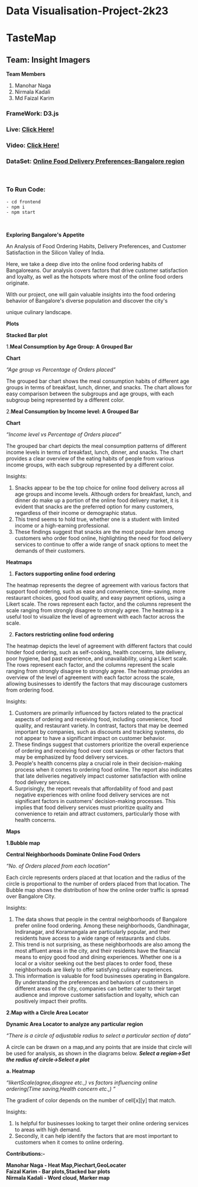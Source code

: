 # Data Visualisation-Project-2k23
# TasteMap
## Team: Insight Imagers

**Team Members**

1. Manohar Naga
2. Nirmala Kadali
3. Md Faizal Karim

### FrameWork: D3.js
### Live: [Click Here!](https://tastemap.netlify.app/ "Click Here!")
### Video: [Click Here!](https://drive.google.com/file/d/1PSyF956O5RvD3_K3QssOuYBUd19g0QGI/view?usp=drive_link "Click Here!")
### DataSet: [Online Food Delivery Preferences-Bangalore region](https://www.kaggle.com/datasets/benroshan/online-food-delivery-preferencesbangalore-region "Online Food Delivery Preferences-Bangalore region")

</br>

### To Run Code:
```
- cd frontend
- npm i
- npm start
```
</br>

**Exploring Bangalore's Appetite**

An Analysis of Food Ordering Habits, Delivery Preferences, and Customer Satisfaction in the Silicon Valley of India.

Here, we take a deep dive into the online food ordering habits of Bangaloreans. Our analysis covers factors that drive customer satisfaction and loyalty, as well as the hotspots where most of the online food orders originate.

With our project, one will gain valuable insights into the food ordering behavior of Bangalore's diverse population and discover the city's

unique culinary landscape.

**Plots**

**Stacked Bar plot**

1\.**Meal Consumption by Age Group: A Grouped Bar**

**Chart**

*“Age group vs Percentage of Orders placed”*

The grouped bar chart shows the meal consumption habits of different age groups in terms of breakfast, lunch, dinner, and snacks. The chart allows for easy comparison between the subgroups and age groups, with each subgroup being represented by a different color.

2\.**Meal Consumption by Income level: A Grouped Bar**

**Chart**

*“Income level vs Percentage of Orders placed”*

The grouped bar chart depicts the meal consumption patterns of different income levels in terms of breakfast, lunch, dinner, and snacks. The chart provides a clear overview of the eating habits of people from various income groups, with each subgroup represented by a different color.

Insights:

1. Snacks appear to be the top choice for online food delivery across all age groups and income levels. Although orders for breakfast, lunch, and dinner do make up a portion of the online food delivery market, it is evident that snacks are the preferred option for many customers, regardless of their income or demographic status.
2. This trend seems to hold true, whether one is a student with limited income or a high-earning professional.
2. These findings suggest that snacks are the most popular item among customers who order food online, highlighting the need for food delivery services to continue to offer a wide range of snack options to meet the demands of their customers.

**Heatmaps**

1. **Factors supporting online food ordering**

The heatmap represents the degree of agreement with various factors that support food ordering, such as ease and convenience, time-saving, more restaurant choices, good food quality, and easy payment options, using a Likert scale. The rows represent each factor, and the columns represent the scale ranging from strongly disagree to strongly agree. The heatmap is a useful tool to visualize the level of agreement with each factor across the scale.

2. **Factors restricting online food ordering**

The heatmap depicts the level of agreement with different factors that could hinder food ordering, such as self-cooking, health concerns, late delivery, poor hygiene, bad past experience, and unavailability, using a Likert scale. The rows represent each factor, and the columns represent the scale ranging from strongly disagree to strongly agree. The heatmap provides an overview of the level of agreement with each factor across the scale, allowing businesses to identify the factors that may discourage customers from ordering food.

Insights:

1. Customers are primarily influenced by factors related to the practical aspects of ordering and receiving food, including convenience, food quality, and restaurant variety. In contrast, factors that may be deemed important by companies, such as discounts and tracking systems, do not appear to have a significant impact on customer behavior.
1. These findings suggest that customers prioritize the overall experience of ordering and receiving food over cost savings or other factors that may be emphasized by food delivery services.
1. People's health concerns play a crucial role in their decision-making process when it comes to ordering food online. The report also indicates that late deliveries negatively impact customer satisfaction with online food delivery services.
1. Surprisingly, the report reveals that affordability of food and past negative experiences with online food delivery services are not significant factors in customers' decision-making processes. This implies that food delivery services must prioritize quality and convenience to retain and attract customers, particularly those with health concerns.

**Maps**

**1.Bubble map**

**Central Neighborhoods Dominate Online Food Orders**

*“No. of Orders placed from each location”*

Each circle represents orders placed at that location and the radius of the circle is proportional to the number of orders placed from that location. The Bubble map shows the distribution of how the online order traffic is spread over Bangalore City.

Insights:

1. The data shows that people in the central neighborhoods of Bangalore prefer online food ordering. Among these neighborhoods, Gandhinagar, Indiranagar, and Koramangala are particularly popular, and their residents have access to a wide range of restaurants and clubs.
1. This trend is not surprising, as these neighborhoods are also among the most affluent areas in the city, and their residents have the financial means to enjoy good food and dining experiences. Whether one is a local or a visitor seeking out the best places to order food, these neighborhoods are likely to offer satisfying culinary experiences.
1. This information is valuable for food businesses operating in Bangalore. By understanding the preferences and behaviors of customers in different areas of the city, companies can better cater to their target audience and improve customer satisfaction and loyalty, which can positively impact their profits.

**2.Map with a Circle Area Locator**

**Dynamic Area Locator to analyze any particular region**

*“There is a circle of adjustable radius to select a particular section of data”*

A circle can be drawn on a map,and any points that are inside that circle will be used for analysis, as shown in the diagrams below. ***Select a region->Set the radius of circle->Select a plot***

**a. Heatmap**

*“likertScale(agree,disagree etc.,) vs factors influencing online ordering(Time saving,Health concern etc.,) ”*

The gradient of color depends on the number of cell[x][y] that match.

Insights:

1. Is helpful for businesses looking to target their online ordering services to areas with high demand.
1. Secondly, it can help identify the factors that are most important to customers when it comes to online ordering.

**Contributions:-**

**Manohar Naga - Heat Map,Piechart,GeoLocater </br>
Faizal Karim - Bar plots,Stacked bar plots </br> 
Nirmala Kadali - Word cloud, Marker map**
